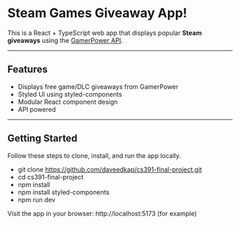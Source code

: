 # Steam Games Giveaway App!

This is a React + TypeScript web app that displays popular **Steam giveaways** using the [GamerPower API](https://www.gamerpower.com/api/giveaways).

---

## Features

- Displays free game/DLC giveaways from GamerPower
- Styled UI using styled-components
- Modular React component design
- API powered

---

## Getting Started

Follow these steps to clone, install, and run the app locally.

- git clone https://github.com/daveedkap/cs391-final-project.git
- cd cs391-final-project
- npm install
- npm install styled-components
- npm run dev

Visit the app in your browser:
http://localhost:5173 (for example)